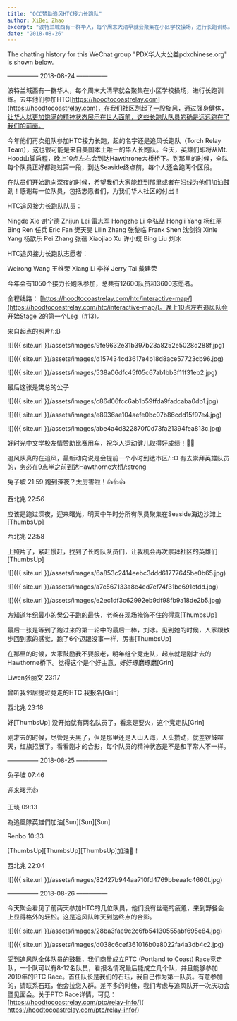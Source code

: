 ```yaml
---
title: "OCC赞助追风HTC接力长跑队"
author: XiBei Zhao
excerpt: "波特兰城西有一群华人，每个周末大清早就会聚集在小区学校操场，进行长跑训练。去年他们参加HTC，在我们社区刮起了一股旋风，通过强身健体，让华人以更加饱满的精神状态展示在世人面前，这些长跑队队员的确是远远跑在了我们的前面。今年他们再次组队参加HTC接力长跑，起的名字还是追风长跑队（Torch Relay Team），这也很可能是来自美国本土唯一的华人长跑队。"
date: "2018-08-26"
---
```


The chatting history for this WeChat group "PDX华人大公益pdxchinese.org" is shown below.

—————  2018-08-24  —————

波特兰城西有一群华人，每个周末大清早就会聚集在小区学校操场，进行长跑训练。去年他们参加HTC[https://hoodtocoastrelay.com](https://hoodtocoastrelay.com)，在我们社区刮起了一股旋风，通过强身健体，让华人以更加饱满的精神状态展示在世人面前，这些长跑队队员的确是远远跑在了我们的前面。

今年他们再次组队参加HTC接力长跑，起的名字还是追风长跑队（Torch Relay Team），这也很可能是来自美国本土唯一的华人长跑队。今天，英雄们即将从Mt. Hood山脚启程，晚上10点左右会到达Hawthrone大桥桥下。到那里的时候，全队每个队员正好都跑过第一段，到达Seaside终点前，每个人还会跑两个区段。

在队员们开始跑向深夜的时候，希望我们大家能赶到那里或者在沿线为他们加油鼓劲！感谢每一位队员，包括志愿者们，为我们华人社区的付出！

HTC追风接力长跑队队员：

Ningde Xie 谢宁德
Zhijun Lei 雷志军
Hongzhe Li 李弘喆
Hongli Yang 杨红丽
Bing Ren 任兵
Eric Fan 樊天昊
Lilin Zhang 张黎临
Frank Shen 沈剑钧
Xinle Yang 杨歆乐
Pei Zhang 张蓓
Xiaojiao Xu 许小蛟
Bing Liu 刘冰

HTC追风接力长跑队志愿者：

Weirong Wang 王维荣
Xiang Li 李祥
Jerry Tai 戴建荣

今年会有1050个接力长跑队参加，总共有12600队员和3600志愿者。

全程线路： [https://hoodtocoastrelay.com/htc/interactive-map/](https://hoodtocoastrelay.com/htc/interactive-map/)。晚上10点左右追风队会开始Stage 2的第一个Leg（#13）。

来自起点的照片/::B

![]({{ site.url }}/assets/images/9fe9632e31b397b23a8252e5028d288f.jpg)

![]({{ site.url }}/assets/images/d157434cd3617e4b18d8ace57723cb96.jpg)

![]({{ site.url }}/assets/images/538a06dfc45f05c67ab1bb3f11f31eb2.jpg)

最后这张是樊总的公子

![]({{ site.url }}/assets/images/c86d06fcc6ab1b59ffda9fadcaba0db1.jpg)

![]({{ site.url }}/assets/images/e8936ae104aefe0bc07b86cdd15f97e4.jpg)

![]({{ site.url }}/assets/images/abe4a4d822870f0d73fa21394fea813c.jpg)

好时光中文学校友情赞助比赛用车，祝华人运动健儿取得好成绩！🎉🎉

追风队真的在追风，最新动向说是会提前一个小时到达市区/::O 有去崇拜英雄队员的，务必在9点半之前到达Hawthorne大桥/:strong

兔子坡  21:59
跑到深夜？太厉害啦！👍👍👍

西北兆  22:56

应该是跑过深夜，迎来曙光，明天中午时分所有队员聚集在Seaside海边沙滩上[ThumbsUp]

西北兆  22:58

上照片了，紧赶慢赶，找到了长跑队队员们，让我机会再次崇拜社区的英雄们[ThumbsUp]

![]({{ site.url }}/assets/images/6a853c2414eebc3ddd61777645be0b65.jpg)

![]({{ site.url }}/assets/images/a7c567133a8e4ed7ef74f31be691cfdd.jpg)

![]({{ site.url }}/assets/images/e2ec1df3c62992eb9df98fb9a18de2b5.jpg)

方知道年纪最小的樊公子跑的最快，老爸在现场掩饰不住的得意[ThumbsUp]

最后一张是等到了跑过来的第一轮中的最后一棒，刘冰。见到她的时候，人家跟散步回到家的感觉，跑了6个迈跟没事一样，厉害[ThumbsUp]

在那里的时候，大家鼓励我不要服老，明年组个竞走队，起点就是刚才去的Hawthorne桥下。觉得这个是个好主意，好好琢磨琢磨[Grin]

Liwen张丽文  23:17

曾听我邻居提过竞走的HTC.我报名[Grin]

西北兆  23:18

好[ThumbsUp] 没开始就有两名队员了，看来是要火，这个竞走队[Grin]

刚才去的时候，尽管是天黑了，但是那里还是人山人海，人头攒动，就差锣鼓喧天，红旗招展了。看看刚才的合影，每个队员的精神状态是不是和平常人不一样。

—————  2018-08-25  —————

兔子坡  07:46

迎来曙光👍

王琰  09:13

為追風隊英雄們加油[Sun][Sun][Sun]

Renbo  10:33

[ThumbsUp][ThumbsUp][ThumbsUp]加油💪！

西北兆  22:04

![]({{ site.url }}/assets/images/82427b944aa710fd4769bbeaafc4660f.jpg)

—————  2018-08-26  —————

今天聚会看见了前两天参加HTC的几位队员，他们没有丝毫的疲惫，来到野餐会上显得格外的轻松。这是追风队昨天到达终点的合影。

![]({{ site.url }}/assets/images/28ba3fae9c2c6fb54130555abf695e84.jpg)

![]({{ site.url }}/assets/images/d038c6cef361016b0a8022fa4a3db4c2.jpg)

受到追风队全体队员的鼓舞，我们商量成立PTC (Portland to Coast) Race竞走队，一个队可以有8-12名队员，看报名情况最后能成立几个队，并且能够参加2019年的PTC Race。首任队长是我们的石珏，我自己作为第一队员。有意参加的，请联系石珏，他会拉您入群。差不多的时候，我们考虑与追风队开一次庆功会暨见面会。关于PTC Race详情，可见： [https://hoodtocoastrelay.com/ptc/relay-info/]( https://hoodtocoastrelay.com/ptc/relay-info/)
